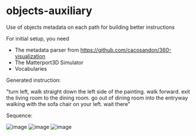 # objects-auxiliary
Use of objects metadata on each path for building better instructions

For initial setup, you need

- The metadata parser from https://github.com/cacosandon/360-visualization
- The Matterport3D Simulator
- Vocabularies

Generated instruction: 

"turn left, walk straight down the left side of the painting. walk forward. exit the living room to the dining room. go out of dining room into the entryway walking with the sofa chair on your left. wait there"

Sequence:

![image](https://user-images.githubusercontent.com/30879716/148648385-b393d63b-6e0f-416a-a1d4-185bdee1c1e4.png)
![image](https://user-images.githubusercontent.com/30879716/148648389-1e4c70bc-6888-487f-a077-b1a7025a4fb4.png)
![image](https://user-images.githubusercontent.com/30879716/148648395-bdfdc1c8-bd09-4fd4-8404-8fc41748dc97.png)
